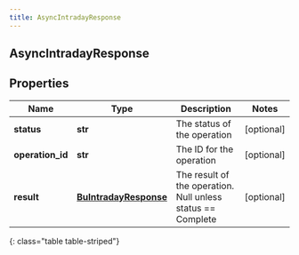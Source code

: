 ```yaml
---
title: AsyncIntradayResponse
---
```

## AsyncIntradayResponse

## Properties

|Name | Type | Description | Notes|
|------------ | ------------- | ------------- | -------------|
| **status** | **str** | The status of the operation | [optional] |
| **operation_id** | **str** | The ID for the operation | [optional] |
| **result** | [**BuIntradayResponse**](BuIntradayResponse.html) | The result of the operation.  Null unless status == Complete | [optional] |
{: class="table table-striped"}


